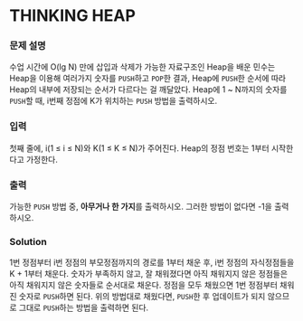 # THINKING HEAP
### 문제 설명
수업 시간에 O(lg N) 만에 삽입과 삭제가 가능한 자료구조인 Heap을 배운 민수는 Heap을 이용해 여러가지 숫자를 <code>PUSH</code>하고 <code>POP</code>한 결과, Heap에 <code>PUSH</code>한 순서에 따라 Heap의 내부에 저장되는 순서가 다르다는 걸 깨달았다.
Heap에 1 ~ N까지의 숫자를 <code>PUSH</code>할 때, i번째 정점에 K가 위치하는 <code>PUSH</code> 방법을 출력하시오.
### 입력
첫째 줄에, i(1 ≤ i ≤ N)와 K(1 ≤ K ≤ N)가 주어진다. Heap의 정점 번호는 1부터 시작한다고 가정한다.
### 출력
가능한 <code>PUSH</code> 방법 중, **아무거나 한 가지**를 출력하시오. 그러한 방법이 없다면 -1을 출력하시오.
### Solution
1번 정점부터 i번 정점의 부모정점까지의 경로를 1부터 채운 후, i번 정점의 자식정점들을 K + 1부터 채운다. 숫자가 부족하지 않고, 잘 채워졌다면 아직 채워지지 않은 정점들은 아직 채워지지 않은 숫자들로 순서대로 채운다. 정점을 모두 채웠으면 1번 정점부터 채워진 숫자로 <code>PUSH</code>하면 된다. 위의 방법대로 채웠다면, <code>PUSH</code>한 후 업데이트가 되지 않으므로 그대로 <code>PUSH</code>하는 방법을 출력하면 된다.
